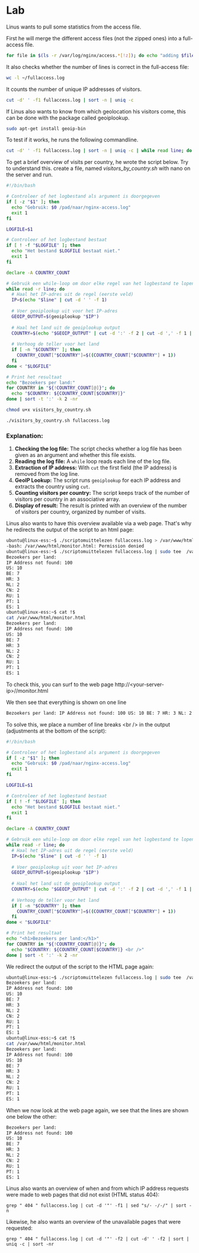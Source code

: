 # Lab <!-- {docsify-ignore} -->

Linus wants to pull some statistics from the access file.

First he will merge the different access files (not the zipped ones) into a full-access file.

```bash
for file in $(ls -r /var/log/nginx/access.*[!z]); do echo "adding $file ($(wc -l $file | cut -d' ' -f1))"; cat $file >> ~/fullaccess.log; done
```



It also checks whether the number of lines is correct in the full-access file:

```bash
wc -l ~/fullaccess.log
```



It counts the number of unique IP addresses of visitors.

```bash
cut -d' ' -f1 fullaccess.log | sort -n | uniq -c
```



If Linus also wants to know from which geolocation his visitors come, this can be done with the package called geoiplookup.

```bash
sudo apt-get install geoip-bin
```



To test if it works, he runs the following commandline.

```bash
cut -d' ' -f1 fullaccess.log | sort -n | uniq -c | while read line; do IP=$(echo $line | cut -d' ' -f2); COUNT=$(echo $line | cut -d' ' -f1);echo "$IP --- $COUNT --- $(geoiplookup $IP)"; done
```



To get a brief overview of visits per country, he wrote the script below. Try to understand this. create a file, named *visitors_by_country.sh* with nano on the server and run.

```bash
#!/bin/bash

# Controleer of het logbestand als argument is doorgegeven
if [ -z "$1" ]; then
  echo "Gebruik: $0 /pad/naar/nginx-access.log"
  exit 1
fi

LOGFILE=$1

# Controleer of het logbestand bestaat
if [ ! -f "$LOGFILE" ]; then
  echo "Het bestand $LOGFILE bestaat niet."
  exit 1
fi

declare -A COUNTRY_COUNT

# Gebruik een while-loop om door elke regel van het logbestand te lopen
while read -r line; do
  # Haal het IP-adres uit de regel (eerste veld)
  IP=$(echo "$line" | cut -d ' ' -f 1)
  
  # Voer geoiplookup uit voor het IP-adres
  GEOIP_OUTPUT=$(geoiplookup "$IP")
  
  # Haal het land uit de geoiplookup output
  COUNTRY=$(echo "$GEOIP_OUTPUT" | cut -d ':' -f 2 | cut -d ',' -f 1 | xargs)
  
  # Verhoog de teller voor het land
  if [ -n "$COUNTRY" ]; then
    COUNTRY_COUNT["$COUNTRY"]=$((COUNTRY_COUNT["$COUNTRY"] + 1))
  fi
done < "$LOGFILE"

# Print het resultaat
echo "Bezoekers per land:"
for COUNTRY in "${!COUNTRY_COUNT[@]}"; do
  echo "$COUNTRY: ${COUNTRY_COUNT[$COUNTRY]}"
done | sort -t ':' -k 2 -nr

```



```bash
chmod u+x visitors_by_country.sh
```



```bash
./visitors_by_country.sh fullaccess.log
```



### Explanation:

1. **Checking the log file:** The script checks whether a log file has been given as an argument and whether this file exists.
2. **Reading the log file:** A `while` loop reads each line of the log file.
3. **Extraction of IP address:** With `cut` the first field (the IP address) is removed from the log line.
4. **GeoIP Lookup:** The script runs `geoiplookup` for each IP address and extracts the country using `cut`.
5. **Counting visitors per country:** The script keeps track of the number of visitors per country in an associative array.
6. **Display of result:** The result is printed with an overview of the number of visitors per country, organized by number of visits.





Linus also wants to have this overview available via a web page. That's why he redirects the output of the script to an html page:

```bash
ubuntu@linux-ess:~$ ./scriptomuittelezen fullaccess.log > /var/www/html/monitor.html
-bash: /var/www/html/monitor.html: Permission denied
ubuntu@linux-ess:~$ ./scriptomuittelezen fullaccess.log | sudo tee  /var/www/html/monitor.html
Bezoekers per land:
IP Address not found: 100
US: 10
BE: 7
HR: 3
NL: 2
CN: 2
RU: 1
PT: 1
ES: 1
ubuntu@linux-ess:~$ cat !$
cat /var/www/html/monitor.html
Bezoekers per land:
IP Address not found: 100
US: 10
BE: 7
HR: 3
NL: 2
CN: 2
RU: 1
PT: 1
ES: 1
```



To check this, you can surf to the web page http://\<your-server-ip\>//monitor.html

We then see that everything is shown on one line

```html
Bezoekers per land: IP Address not found: 100 US: 10 BE: 7 HR: 3 NL: 2 CN: 2 RU: 1 PT: 1 ES: 1
```



To solve this, we place a number of line breaks \<br /\> in the output (adjustments at the bottom of the script):

```bash
#!/bin/bash

# Controleer of het logbestand als argument is doorgegeven
if [ -z "$1" ]; then
  echo "Gebruik: $0 /pad/naar/nginx-access.log"
  exit 1
fi

LOGFILE=$1

# Controleer of het logbestand bestaat
if [ ! -f "$LOGFILE" ]; then
  echo "Het bestand $LOGFILE bestaat niet."
  exit 1
fi

declare -A COUNTRY_COUNT

# Gebruik een while-loop om door elke regel van het logbestand te lopen
while read -r line; do
  # Haal het IP-adres uit de regel (eerste veld)
  IP=$(echo "$line" | cut -d ' ' -f 1)
  
  # Voer geoiplookup uit voor het IP-adres
  GEOIP_OUTPUT=$(geoiplookup "$IP")
  
  # Haal het land uit de geoiplookup output
  COUNTRY=$(echo "$GEOIP_OUTPUT" | cut -d ':' -f 2 | cut -d ',' -f 1 | xargs)
  
  # Verhoog de teller voor het land
  if [ -n "$COUNTRY" ]; then
    COUNTRY_COUNT["$COUNTRY"]=$((COUNTRY_COUNT["$COUNTRY"] + 1))
  fi
done < "$LOGFILE"

# Print het resultaat
echo "<h1>Bezoekers per land:</h1>"
for COUNTRY in "${!COUNTRY_COUNT[@]}"; do
  echo "$COUNTRY: ${COUNTRY_COUNT[$COUNTRY]} <br />"
done | sort -t ':' -k 2 -nr
```



We redirect the output of the script to the HTML page again:

```bash
ubuntu@linux-ess:~$ ./scriptomuittelezen fullaccess.log | sudo tee  /var/www/html/monitor.html
Bezoekers per land:
IP Address not found: 100
US: 10
BE: 7
HR: 3
NL: 2
CN: 2
RU: 1
PT: 1
ES: 1
ubuntu@linux-ess:~$ cat !$
cat /var/www/html/monitor.html
Bezoekers per land:
IP Address not found: 100
US: 10
BE: 7
HR: 3
NL: 2
CN: 2
RU: 1
PT: 1
ES: 1
```



When we now look at the web page again, we see that the lines are shown one below the other:

```html
Bezoekers per land:
IP Address not found: 100
US: 10
BE: 7
HR: 3
NL: 2
CN: 2
RU: 1
PT: 1
ES: 1
```





Linus also wants an overview of when and from which IP address requests were made to web pages that did not exist (HTML status 404):

```
grep " 404 " fullaccess.log | cut -d '"' -f1 | sed "s/- -/-/" | sort -n
```



Likewise, he also wants an overview of the unavailable pages that were requested:

```
grep " 404 " fullaccess.log | cut -d '"' -f2 | cut -d' ' -f2 | sort | uniq -c | sort -nr
```



